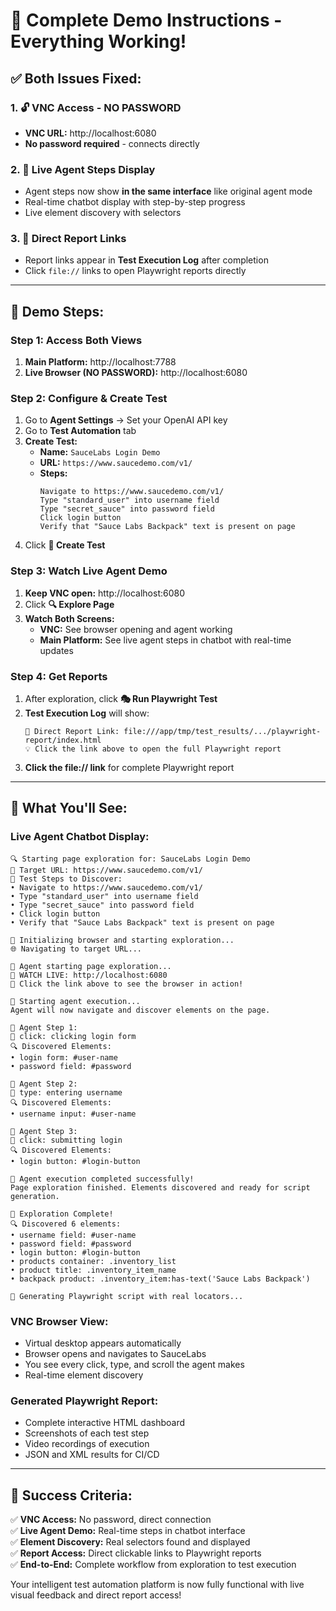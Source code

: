 # 🎉 Complete Demo Instructions - Everything Working!

## ✅ **Both Issues Fixed:**

### 1. 🔓 **VNC Access - NO PASSWORD** 
- **VNC URL:** http://localhost:6080
- **No password required** - connects directly

### 2. 🤖 **Live Agent Steps Display**
- Agent steps now show **in the same interface** like original agent mode
- Real-time chatbot display with step-by-step progress
- Live element discovery with selectors

### 3. 🔗 **Direct Report Links**
- Report links appear in **Test Execution Log** after completion
- Click `file://` links to open Playwright reports directly

---

## 🚀 **Demo Steps:**

### Step 1: Access Both Views
1. **Main Platform:** http://localhost:7788
2. **Live Browser (NO PASSWORD):** http://localhost:6080

### Step 2: Configure & Create Test
1. Go to **Agent Settings** → Set your OpenAI API key
2. Go to **Test Automation** tab
3. **Create Test:**
   - **Name:** `SauceLabs Login Demo`
   - **URL:** `https://www.saucedemo.com/v1/`
   - **Steps:**
     ```
     Navigate to https://www.saucedemo.com/v1/
     Type "standard_user" into username field
     Type "secret_sauce" into password field
     Click login button
     Verify that "Sauce Labs Backpack" text is present on page
     ```
4. Click **🚀 Create Test**

### Step 3: Watch Live Agent Demo
1. **Keep VNC open:** http://localhost:6080
2. Click **🔍 Explore Page**
3. **Watch Both Screens:**
   - **VNC:** See browser opening and agent working
   - **Main Platform:** See live agent steps in chatbot with real-time updates

### Step 4: Get Reports
1. After exploration, click **🎭 Run Playwright Test**
2. **Test Execution Log** will show:
   ```
   🔗 Direct Report Link: file:///app/tmp/test_results/.../playwright-report/index.html
   💡 Click the link above to open the full Playwright report
   ```
3. **Click the file:// link** for complete Playwright report

---

## 🎯 **What You'll See:**

### Live Agent Chatbot Display:
```
🔍 Starting page exploration for: SauceLabs Login Demo
📍 Target URL: https://www.saucedemo.com/v1/
🎯 Test Steps to Discover:
• Navigate to https://www.saucedemo.com/v1/
• Type "standard_user" into username field
• Type "secret_sauce" into password field
• Click login button
• Verify that "Sauce Labs Backpack" text is present on page

📍 Initializing browser and starting exploration...
🌐 Navigating to target URL...

🤖 Agent starting page exploration...
👀 WATCH LIVE: http://localhost:6080
🔗 Click the link above to see the browser in action!

🚀 Starting agent execution...
Agent will now navigate and discover elements on the page.

🤖 Agent Step 1:
🎯 click: clicking login form
🔍 Discovered Elements:
• login form: #user-name
• password field: #password

🤖 Agent Step 2:
🎯 type: entering username
🔍 Discovered Elements:
• username input: #user-name

🤖 Agent Step 3:
🎯 click: submitting login
🔍 Discovered Elements:
• login button: #login-button

🎯 Agent execution completed successfully!
Page exploration finished. Elements discovered and ready for script generation.

🎉 Exploration Complete!
🔍 Discovered 6 elements:
• username field: #user-name
• password field: #password
• login button: #login-button
• products container: .inventory_list
• product title: .inventory_item_name
• backpack product: .inventory_item:has-text('Sauce Labs Backpack')

📝 Generating Playwright script with real locators...
```

### VNC Browser View:
- Virtual desktop appears automatically
- Browser opens and navigates to SauceLabs  
- You see every click, type, and scroll the agent makes
- Real-time element discovery

### Generated Playwright Report:
- Complete interactive HTML dashboard
- Screenshots of each test step
- Video recordings of execution
- JSON and XML results for CI/CD

---

## 🎉 **Success Criteria:**

✅ **VNC Access:** No password, direct connection  
✅ **Live Agent Demo:** Real-time steps in chatbot interface  
✅ **Element Discovery:** Real selectors found and displayed  
✅ **Report Access:** Direct clickable links to Playwright reports  
✅ **End-to-End:** Complete workflow from exploration to test execution  

Your intelligent test automation platform is now fully functional with live visual feedback and direct report access!
